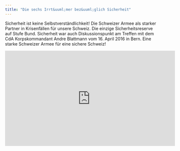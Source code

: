 ```yaml
---
title: "Die sechs Irrt&uuml;mer bez&uuml;glich Sicherheit"
---
```


Sicherheit ist keine Selbstverst&auml;ndlichkeit! Die Schweizer Armee als starker Partner in
Krisenf&auml;llen für unsere Schweiz. Die einzige Sicherheitsreserve auf Stufe Bund. Sicherheit
war auch Diskussionspunkt am Treffen mit dem CdA Korpskommandant Andre Blattmann vom 16. April
2016 in Bern. Eine starke Schweizer Armee für eine sichere Schweiz!

<iframe width="560" height="315" src="https://www.youtube.com/embed/gxfGbP9h1pE" frameborder="0" allowfullscreen></iframe>
